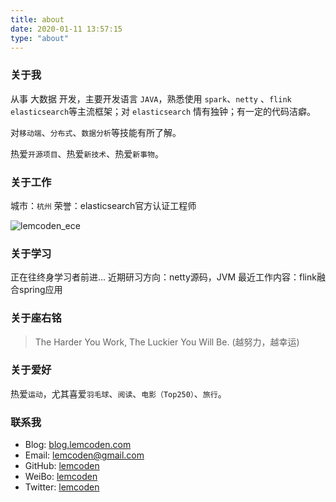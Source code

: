 ```yaml
---
title: about
date: 2020-01-11 13:57:15
type: "about"
---
```

### 关于我
从事 大数据 开发，主要开发语言 `JAVA`，熟悉使用 `spark`、`netty` 、`flink` `elasticsearch`等主流框架；对 `elasticsearch` 情有独钟；有一定的代码洁癖。

对`移动端`、`分布式`、`数据分析`等技能有所了解。

热爱`开源项目`、热爱`新技术`、热爱`新事物`。
### 关于工作
城市：`杭州`
荣誉：elasticsearch官方认证工程师

![lemcoden_ece](http://picture.lemcoden.xyz//ece_lemcoden.jpg)

### 关于学习
正在往终身学习者前进...
近期研习方向：netty源码，JVM
最近工作内容：flink融合spring应用
### 关于座右铭
> The Harder You Work, The Luckier You Will Be. (越努力，越幸运)
### 关于爱好
热爱`运动`，尤其喜爱`羽毛球`、`阅读`、`电影（Top250）`、`旅行`。
### 联系我
* Blog: [blog.lemcoden.com](http://blog.lemcoden.com)
* Email: lemcoden@gmail.com
* GitHub: [lemcoden](https://github.com/lemcoden)
* WeiBo: [lemcoden](http://weibo.com/lemcoden)
* Twitter: [lemcoden](https://twitter.com/lemcoden)
